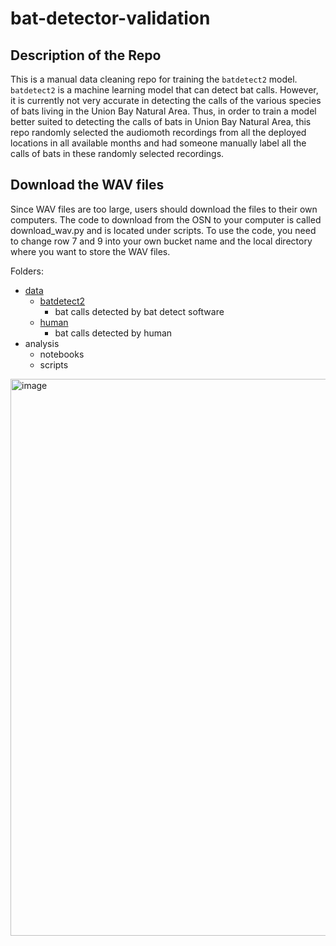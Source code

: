 # bat-detector-validation

## Description of the Repo
This is a manual data cleaning repo for training the `batdetect2` model.  
`batdetect2` is a machine learning model that can detect bat calls. However, it is currently not very accurate in detecting the calls of the various species of bats living in the Union Bay Natural Area.
Thus, in order to train a model better suited to detecting the calls of bats in Union Bay Natural Area, this repo randomly selected the audiomoth recordings from all the deployed locations in all available months and had someone manually label all the calls of bats in these randomly selected recordings.

## Download the WAV files
Since WAV files are too large, users should download the files to their own computers. The code to download from the OSN to your computer is called download_wav.py and is located under scripts. To use the code, you need to change row 7 and 9 into your own bucket name and the local directory where you want to store the WAV files. 


Folders:
- [data](https://github.com/smohid26/bat-detector-validation/tree/main/data)
    - [batdetect2](https://github.com/smohid26/bat-detector-validation/tree/main/data/batdetect2)
        - bat calls detected by bat detect software
    - [human](https://github.com/smohid26/bat-detector-validation/tree/main/data/human)
         - bat calls detected by human
- analysis
    - notebooks
    - scripts


<img width="891" alt="image" src="https://github.com/uw-echospace/bat-detector-validation/assets/102640018/d036fb64-b626-42fa-9007-36b63f03f9b1">
